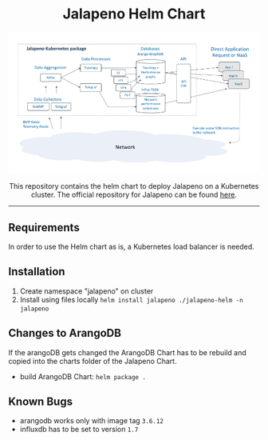 <h1 align="center">Jalapeno Helm Chart</h1>
<p align="center">
	<img src="https://raw.githubusercontent.com/cisco-open/jalapeno/main/docs/diagrams/jalapeno_architecture.png">
</p>

<p align="center">
This repository contains the helm chart to deploy Jalapeno on a Kubernetes cluster.
The official repository for Jalapeno can be found <a href="https://github.com/cisco-open/jalapeno">here</a>.
</p>

---

## Requirements
In order to use the Helm chart as is, a Kubernetes load balancer is needed.

## Installation
1. Create namespace "jalapeno" on cluster
2. Install using files locally ``helm install jalapeno ./jalapeno-helm -n jalapeno``

## Changes to ArangoDB
If the arangoDB gets changed the ArangoDB Chart has to be rebuild and copied into the charts folder of the Jalapeno Chart.

- build ArangoDB Chart: ``helm package .``

## Known Bugs
- arangodb works only with image tag ``3.6.12``
- influxdb has to be set to version ``1.7``
